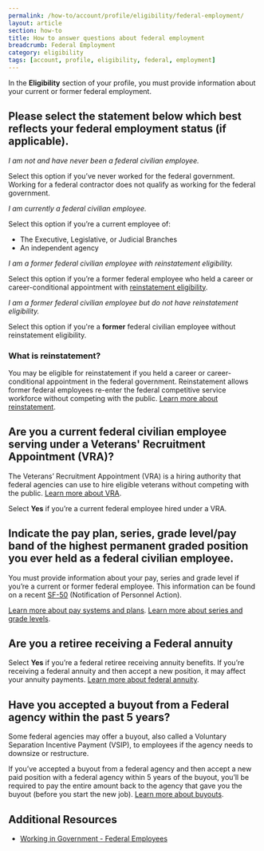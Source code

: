 ```yaml
---
permalink: /how-to/account/profile/eligibility/federal-employment/
layout: article
section: how-to
title: How to answer questions about federal employment
breadcrumb: Federal Employment
category: eligibility
tags: [account, profile, eligibility, federal, employment]
---
```


In the **Eligibility** section of your profile, you must provide information about your current or former federal employment.

## Please select the statement below which best reflects your federal employment status (if applicable).

_I am not and have never been a federal civilian employee._

Select this option if you’ve never worked for the federal government.  Working for a federal contractor does not qualify as working for the federal government.

_I am currently a federal civilian employee._

Select this option if you’re a current employee of:

* The Executive, Legislative, or Judicial Branches
* An independent agency

_I am a former federal civilian employee with reinstatement eligibility._

Select this option if you’re a former federal employee who held a career or career-conditional appointment with [reinstatement eligibility](#reinstatement).

_I am a former federal civilian employee but do not have reinstatement eligibility._

Select this option if you're a **former** federal civilian employee without reinstatement eligibility.

### What is reinstatement?

You may be eligible for reinstatement if you held a career or career-conditional appointment in the federal government. Reinstatement allows former federal employees re-enter the federal competitive service workforce without competing with the public. [Learn more about reinstatement](../../../../../working-in-government/unique-hiring-paths/federal-employees/reinstatement/).

## Are you a current federal civilian employee serving under a Veterans' Recruitment Appointment (VRA)?

The Veterans’ Recruitment Appointment (VRA) is a hiring authority that federal agencies can use to hire eligible veterans without competing with the public. [Learn more about VRA](https://fedshirevets.gov/job/shav/index.aspx).

Select **Yes** if you’re a current federal employee hired under a VRA.

## Indicate the pay plan, series, grade level/pay band of the highest permanent graded position you ever held as a federal civilian employee.

You must provide information about your pay, series and grade level if you’re a current or former federal employee. This information can be found on a recent [SF-50](https://www.opm.gov/forms/pdfimage/sf50.pdf) (Notification of Personnel Action).

[Learn more about pay systems and plans](https://www.opm.gov/policy-data-oversight/pay-leave/pay-systems/).
[Learn more about series and grade levels](../../../../../faq/pay/series-and-grade/).


## Are you a retiree receiving a Federal annuity
Select **Yes** if you’re a federal retiree receiving annuity benefits. If you’re receiving a federal annuity and then accept a new position, it may affect your annuity payments. [Learn more about federal annuity](https://www.opm.gov/retirement-services/my-annuity-and-benefits/).

## Have you accepted a buyout from a Federal agency within the past 5 years?
Some federal agencies may offer a buyout, also called a Voluntary Separation Incentive Payment (VSIP), to employees if the agency needs to downsize or restructure.

If you’ve accepted a buyout from a federal agency and then accept a new paid position with a federal agency within 5 years of the buyout, you’ll be required to pay the entire amount back to the agency that gave you the buyout (before you start the new job). [Learn more about buyouts](https://www.opm.gov/policy-data-oversight/workforce-restructuring/voluntary-separation-incentive-payments/).


## Additional Resources

* [Working in Government - Federal Employees](../../../../../working-in-government/unique-hiring-paths/federal-employees/)

